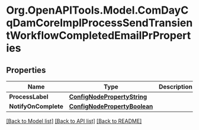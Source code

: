 # Org.OpenAPITools.Model.ComDayCqDamCoreImplProcessSendTransientWorkflowCompletedEmailPrProperties
## Properties

Name | Type | Description | Notes
------------ | ------------- | ------------- | -------------
**ProcessLabel** | [**ConfigNodePropertyString**](ConfigNodePropertyString.md) |  | [optional] 
**NotifyOnComplete** | [**ConfigNodePropertyBoolean**](ConfigNodePropertyBoolean.md) |  | [optional] 

[[Back to Model list]](../README.md#documentation-for-models) [[Back to API list]](../README.md#documentation-for-api-endpoints) [[Back to README]](../README.md)


